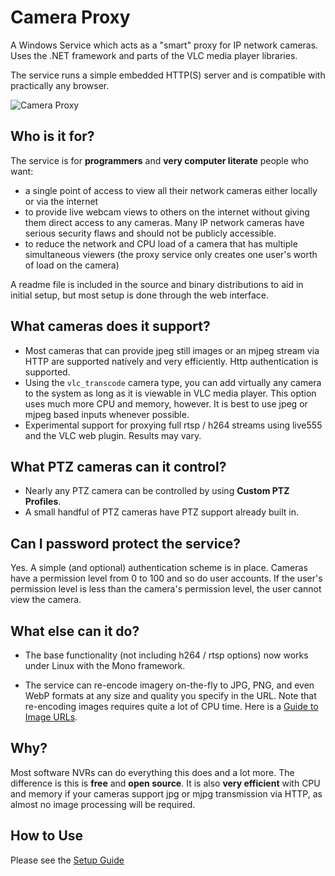 # Camera Proxy

A Windows Service which acts as a "smart" proxy for IP network cameras. Uses the .NET framework and parts of the VLC media player libraries.

The service runs a simple embedded HTTP(S) server and is compatible with practically any browser.

![Camera Proxy](http://i.imgur.com/iCzJaQN.png)

## Who is it for?

The service is for **programmers** and **very computer literate** people who want:

* a single point of access to view all their network cameras either locally or via the internet
* to provide live webcam views to others on the internet without giving them direct access to any cameras.  Many IP network cameras have serious security flaws and should not be publicly accessible.
* to reduce the network and CPU load of a camera that has multiple simultaneous viewers (the proxy service only creates one user's worth of load on the camera)

A readme file is included in the source and binary distributions to aid in initial setup, but most setup is done through the web interface.

## What cameras does it support?

* Most cameras that can provide jpeg still images or an mjpeg stream via HTTP are supported natively and very efficiently.  Http authentication is supported.
* Using the `vlc_transcode` camera type, you can add virtually any camera to the system as long as it is viewable in VLC media player.  This option uses much more CPU and memory, however.  It is best to use jpeg or mjpeg based inputs whenever possible.
* Experimental support for proxying full rtsp / h264 streams using live555 and the VLC web plugin.  Results may vary.

## What PTZ cameras can it control?

* Nearly any PTZ camera can be controlled by using **Custom PTZ Profiles**.
* A small handful of PTZ cameras have PTZ support already built in.

## Can I password protect the service?

Yes.  A simple (and optional) authentication scheme is in place.  Cameras have a permission level from 0 to 100 and so do user accounts.  If the user's permission level is less than the camera's permission level, the user cannot view the camera.

## What else can it do?

* The base functionality (not including h264 / rtsp options) now works under Linux with the Mono framework.

* The service can re-encode imagery on-the-fly to JPG, PNG, and even WebP formats at any size and quality you specify in the URL.  Note that re-encoding images requires quite a lot of CPU time.  Here is a [Guide to Image URLs](https://github.com/bp2008/cameraproxy/wiki/Guide-to-Image-URLs).

## Why?

Most software NVRs can do everything this does and a lot more.  The difference is this is **free** and **open source**.  It is also **very efficient** with CPU and memory if your cameras support jpg or mjpg transmission via HTTP, as almost no image processing will be required.

## How to Use

Please see the [Setup Guide](https://github.com/bp2008/cameraproxy/wiki/Setup-Guide)
